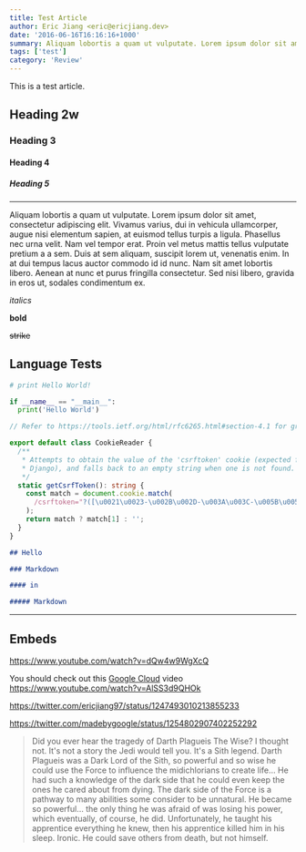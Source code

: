 ```yaml
---
title: Test Article
author: Eric Jiang <eric@ericjiang.dev>
date: '2016-06-16T16:16:16+1000'
summary: Aliquam lobortis a quam ut vulputate. Lorem ipsum dolor sit amet, consectetur adipiscing elit. Vivamus varius, dui in vehicula ullamcorper, augue nisi elementum sapien, at euismod tellus turpis a ligula. Phasellus nec urna velit. Nam vel tempor erat. Proin vel metus mattis tellus vulputate pretium a a sem. Duis at sem aliquam, suscipit lorem ut, venenatis enim. In at dui tempus lacus auctor commodo id id nunc.
tags: ['test']
category: 'Review'
---
```


This is a test article.

<!-- html block comment -->

## Heading 2w

### Heading 3

#### Heading 4

##### Heading 5

---

Aliquam lobortis a quam ut vulputate. Lorem ipsum dolor sit amet, consectetur adipiscing elit. Vivamus varius, dui in vehicula ullamcorper, augue nisi elementum sapien, at euismod tellus turpis a ligula. Phasellus nec urna velit. Nam vel tempor erat. Proin vel metus mattis tellus vulputate pretium a a sem. Duis at sem aliquam, suscipit lorem ut, venenatis enim. In at dui tempus lacus auctor commodo id id nunc. Nam sit amet lobortis libero. Aenean at nunc et purus fringilla consectetur. Sed nisi libero, gravida in eros ut, sodales condimentum ex.

_italics_

**bold**

~~strike~~

## Language Tests

```python
# print Hello World!

if __name__ == "__main__":
  print('Hello World')
```

```ts
// Refer to https://tools.ietf.org/html/rfc6265.html#section-4.1 for grammar

export default class CookieReader {
  /**
   * Attempts to obtain the value of the 'csrftoken' cookie (expected from
   * Django), and falls back to an empty string when one is not found.
   */
  static getCsrfToken(): string {
    const match = document.cookie.match(
      /csrftoken="?([\u0021\u0023-\u002B\u002D-\u003A\u003C-\u005B\u005D-\u007E]*)"?/,
    );
    return match ? match[1] : '';
  }
}
```

```md
## Hello

### Markdown

#### in

##### Markdown
```

---

## Embeds

https://www.youtube.com/watch?v=dQw4w9WgXcQ

You should check out this [Google Cloud](https://cloud.google.com) video https://www.youtube.com/watch?v=AlSS3d9QHOk

https://twitter.com/ericjiang97/status/1247493010213855233

https://twitter.com/madebygoogle/status/1254802907402252292

> Did you ever hear the tragedy of Darth Plagueis The Wise? I thought not. It's not a story the Jedi would tell you. It's a Sith legend. Darth Plagueis was a Dark Lord of the Sith, so powerful and so wise he could use the Force to influence the midichlorians to create life… He had such a knowledge of the dark side that he could even keep the ones he cared about from dying. The dark side of the Force is a pathway to many abilities some consider to be unnatural. He became so powerful… the only thing he was afraid of was losing his power, which eventually, of course, he did. Unfortunately, he taught his apprentice everything he knew, then his apprentice killed him in his sleep. Ironic. He could save others from death, but not himself.
